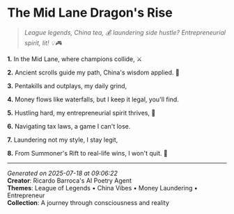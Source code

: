 # The Mid Lane Dragon's Rise

> *League legends, China tea, 💰 laundering side hustle? Entrepreneurial spirit, lit! 💡🎮*

**1.** In the Mid Lane, where champions collide, ⚔️


**2.** Ancient scrolls guide my path, China's wisdom applied. 🏮


**3.** Pentakills and outplays, my daily grind,


**4.** Money flows like waterfalls, but I keep it legal, you'll find.


**5.** Hustling hard, my entrepreneurial spirit thrives, 💼


**6.** Navigating tax laws, a game I can't lose.


**7.** Laundering not my style, I stay legit,


**8.** From Summoner's Rift to real-life wins, I won't quit. 💪



---

*Generated on 2025-07-18 at 09:06:22*  
**Creator**: Ricardo Barroca's AI Poetry Agent  
**Themes**: League of Legends • China Vibes • Money Laundering • Entrepreneur  
**Collection**: A journey through consciousness and reality